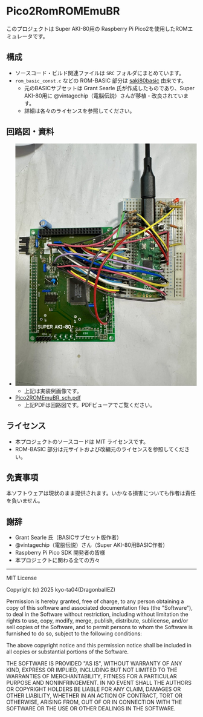 # Pico2RomROMEmuBR

このプロジェクトは Super AKI-80用の Raspberry Pi Pico2を使用したROMエミュレータです。

## 構成
- ソースコード・ビルド関連ファイルは `SRC` フォルダにまとめています。
- `rom_basic_const.c` などの ROM-BASIC 部分は [saki80basic](https://vintagechips.wordpress.com/2025/04/24/saki80basic/) 由来です。
  - 元のBASICサブセットは Grant Searle 氏が作成したものであり、Super AKI-80用に @vintagechip（電脳伝説）さんが移植・改良されています。
  - 詳細は各々のライセンスを参照してください。

## 回路図・資料
- ![Pico2ROMEmuBR_img](./Pico2ROMEmuBR_img.jpg)
  - 上記は実装例画像です。
- [Pico2ROMEmuBR_sch.pdf](./Pico2ROMEmuBR_sch.pdf)
  - 上記PDFは回路図です。PDFビューアでご覧ください。

## ライセンス
- 本プロジェクトのソースコードは MIT ライセンスです。
- ROM-BASIC 部分は元サイトおよび改編元のライセンスを参照してください。

## 免責事項
本ソフトウェアは現状のまま提供されます。いかなる損害についても作者は責任を負いません。

## 謝辞
- Grant Searle 氏（BASICサブセット版作者）
- @vintagechip（電脳伝説）さん（Super AKI-80用BASIC作者）
- Raspberry Pi Pico SDK 開発者の皆様
- 本プロジェクトに関わる全ての方々

---

MIT License

Copyright (c) 2025 kyo-ta04(DragonballEZ)

Permission is hereby granted, free of charge, to any person obtaining a copy
of this software and associated documentation files (the "Software"), to deal
in the Software without restriction, including without limitation the rights
to use, copy, modify, merge, publish, distribute, sublicense, and/or sell
copies of the Software, and to permit persons to whom the Software is
furnished to do so, subject to the following conditions:

The above copyright notice and this permission notice shall be included in all
copies or substantial portions of the Software.

THE SOFTWARE IS PROVIDED "AS IS", WITHOUT WARRANTY OF ANY KIND, EXPRESS OR
IMPLIED, INCLUDING BUT NOT LIMITED TO THE WARRANTIES OF MERCHANTABILITY,
FITNESS FOR A PARTICULAR PURPOSE AND NONINFRINGEMENT. IN NO EVENT SHALL THE
AUTHORS OR COPYRIGHT HOLDERS BE LIABLE FOR ANY CLAIM, DAMAGES OR OTHER
LIABILITY, WHETHER IN AN ACTION OF CONTRACT, TORT OR OTHERWISE, ARISING FROM,
OUT OF OR IN CONNECTION WITH THE SOFTWARE OR THE USE OR OTHER DEALINGS IN THE
SOFTWARE.
